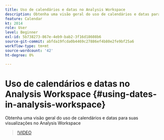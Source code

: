 ```yaml
---
title: Uso de calendários e datas no Analysis Workspace
description: Obtenha uma visão geral do uso de calendários e datas para suas visualizações no Analysis Workspace
feature: Calendar
kt: 2014
role: User
level: Beginner
exl-id: 5b738273-867e-4eb9-bab2-3f16d18608b6
source-git-commit: abfda19fcda0b4469c27886ef4b80e2fe9bf25a6
workflow-type: tm+mt
source-wordcount: '42'
ht-degree: 0%

---
```


# Uso de calendários e datas no Analysis Workspace {#using-dates-in-analysis-workspace}

Obtenha uma visão geral do uso de calendários e datas para suas visualizações no Analysis Workspace

>[!VIDEO](https://video.tv.adobe.com/v/30815/?quality=12&learn=on&captions=por_br)
